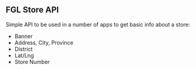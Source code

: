 ## FGL Store API

Simple API to be used in a number of apps to get basic info about a store:

* Banner
* Address, City, Province
* District
* Lat/Lng
* Store Number
